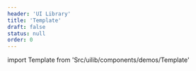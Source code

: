 ```yaml
---
header: 'UI Library'
title: 'Template'
draft: false
status: null
order: 0
---
```


<!--
  ATTENTION: This file is auto generated by using "makeDemosFactory".
  Do not change the content!
-->

import Template from 'Src/uilib/components/demos/Template'

<Template />

